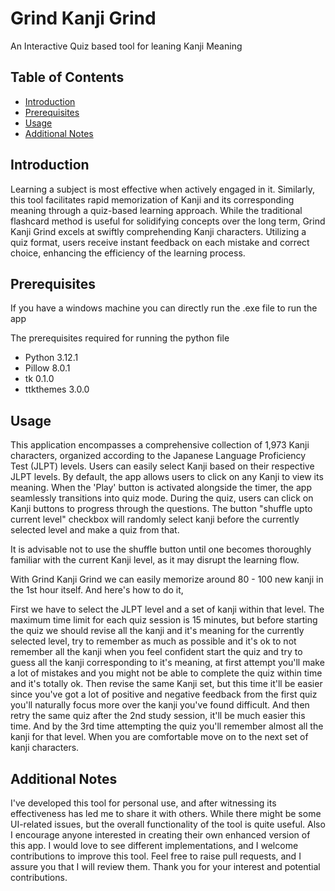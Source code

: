 # Grind Kanji Grind

An Interactive Quiz based tool for leaning Kanji Meaning

## Table of Contents

- [Introduction](#introduction)
- [Prerequisites](#prerequisites)
- [Usage](#usage)
- [Additional Notes](#additional-notes)

## Introduction

Learning a subject is most effective when actively engaged in it. Similarly, this tool facilitates rapid memorization of Kanji and its corresponding meaning through a quiz-based learning approach. While the traditional flashcard method is useful for solidifying concepts over the long term, Grind Kanji Grind excels at swiftly comprehending Kanji characters. Utilizing a quiz format, users receive instant feedback on each mistake and correct choice, enhancing the efficiency of the learning process.

## Prerequisites

If you have a windows machine you can directly run the .exe file to run the app

The prerequisites required for running the python file

- Python 3.12.1
- Pillow 8.0.1
- tk 0.1.0
- ttkthemes 3.0.0

## Usage
 
This application encompasses a comprehensive collection of 1,973 Kanji characters, organized according to the Japanese Language Proficiency Test (JLPT) levels. Users can easily select Kanji based on their respective JLPT levels. By default, the app allows users to click on any Kanji to view its meaning. When the 'Play' button is activated alongside the timer, the app seamlessly transitions into quiz mode. During the quiz, users can click on Kanji buttons to progress through the questions.
The button "shuffle upto current level" checkbox will randomly select kanji before the currently selected level and make a quiz from that.

It is advisable not to use the shuffle button until one becomes thoroughly familiar with the current Kanji level, as it may disrupt the learning flow.

With Grind Kanji Grind we can easily memorize around 80 - 100 new kanji in the 1st hour itself.  And here's how to do it, 

First we have to select the JLPT level and a set of kanji within that level. The maximum time limit for each quiz session is 15 minutes, but before starting the quiz we should revise all the kanji and it's meaning for the currently selected level, try to remember as much as possible and it's ok to not remember all the kanji when you feel confident start the quiz and try to guess all the kanji corresponding to it's meaning, at first attempt you'll make a lot of mistakes and you might not be able to complete the quiz within time and it's totally ok.  Then revise the same Kanji set, but this time it'll be easier since you've got a lot of positive and negative feedback from the first quiz you'll naturally focus more over the kanji you've found difficult.  And then retry the same quiz after the 2nd study session,  it'll be much easier this time. And by the 3rd time attempting the quiz you'll remember almost all the kanji for that level.  When you are comfortable move on to the next set of kanji characters.

## Additional Notes

I've developed this tool for personal use, and after witnessing its effectiveness has led me to share it with others. While there might be some UI-related issues, but the overall functionality of the tool is quite useful. Also I encourage anyone interested in creating their own enhanced version of this app. I would love to see different implementations, and I welcome contributions to improve this tool. Feel free to raise pull requests, and I assure you that I will review them. Thank you for your interest and potential contributions.


